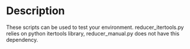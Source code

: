 # Description
These scripts can be used to test your environment.
reducer_itertools.py relies on python itertools library,
reducer_manual.py does not have this dependency.
